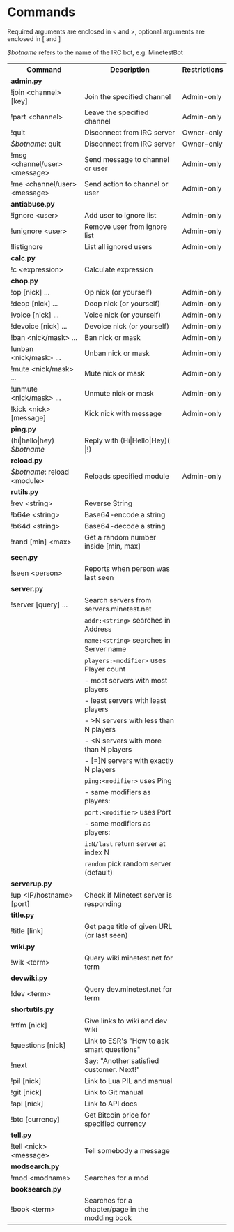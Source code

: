 Commands
========
Required arguments are enclosed in &lt; and &gt;, optional arguments are enclosed in [ and ]

<i>$botname</i> refers to the name of the IRC bot, e.g. MinetestBot

<table>
    <tr> <th>Command</th>                            <th>Description</th>                                     <th>Restrictions</th>  </tr>
    <tr> <td><b>admin.py</b></td>                    <td></td>                                                <td></td>              </tr>
    <tr> <td>!join &lt;channel&gt; [key]</td>        <td>Join the specified channel</td>                      <td>Admin-only</td>    </tr>
    <tr> <td>!part &lt;channel&gt;</td>              <td>Leave the specified channel</td>                     <td>Admin-only</td>    </tr>
    <tr> <td>!quit</td>                              <td>Disconnect from IRC server</td>                      <td>Owner-only</td>    </tr>
    <tr> <td><i>$botname</i>: quit</td>              <td>Disconnect from IRC server</td>                      <td>Owner-only</td>    </tr>
    <tr> <td>!msg &lt;channel/user&gt; &lt;message&gt;</td><td>Send message to channel or user</td>           <td>Admin-only</td>    </tr>
    <tr> <td>!me &lt;channel/user&gt; &lt;message&gt;</td><td>Send action to channel or user</td>             <td>Admin-only</td>    </tr>
    <tr> <td><b>antiabuse.py</b></td>                <td></td>                                                <td></td>              </tr>
    <tr> <td>!ignore &lt;user&gt;</td>               <td>Add user to ignore list</td>                         <td>Admin-only</td>    </tr>
    <tr> <td>!unignore &lt;user&gt;</td>             <td>Remove user from ignore list</td>                    <td>Admin-only</td>    </tr>
    <tr> <td>!listignore</td>                        <td>List all ignored users</td>                          <td>Admin-only</td>    </tr>
    <tr> <td><b>calc.py</b></td>                     <td></td>                                                <td></td>              </tr>
    <tr> <td>!c &lt;expression&gt;</td>              <td>Calculate expression</td>                            <td></td>              </tr>
    <tr> <td><b>chop.py</b></td>                     <td></td>                                                <td></td>              </tr>
    <tr> <td>!op [nick] ...</td>                     <td>Op nick (or yourself)</td>                           <td>Admin-only</td>    </tr>
    <tr> <td>!deop [nick] ...</td>                   <td>Deop nick (or yourself)</td>                         <td>Admin-only</td>    </tr>
    <tr> <td>!voice [nick] ...</td>                  <td>Voice nick (or yourself)</td>                        <td>Admin-only</td>    </tr>
    <tr> <td>!devoice [nick] ...</td>                <td>Devoice nick (or yourself)</td>                      <td>Admin-only</td>    </tr>
    <tr> <td>!ban &lt;nick/mask&gt; ...</td>         <td>Ban nick or mask</td>                                <td>Admin-only</td>    </tr>
    <tr> <td>!unban &lt;nick/mask&gt; ...</td>       <td>Unban nick or mask</td>                              <td>Admin-only</td>    </tr>
    <tr> <td>!mute &lt;nick/mask&gt; ...</td>        <td>Mute nick or mask</td>                               <td>Admin-only</td>    </tr>
    <tr> <td>!unmute &lt;nick/mask&gt; ...</td>      <td>Unmute nick or mask</td>                             <td>Admin-only</td>    </tr>
    <tr> <td>!kick &lt;nick&gt; [message]</td>       <td>Kick nick with message</td>                          <td>Admin-only</td>    </tr>
    <tr> <td><b>ping.py</b></td>                     <td></td>                                                <td></td>              </tr>
    <tr> <td>(hi|hello|hey) <i>$botname</i></td>     <td>Reply with (Hi|Hello|Hey)( |!)</td>                  <td></td>              </tr>
    <tr> <td><b>reload.py</b></td>                   <td></td>                                                <td></td>              </tr>
    <tr> <td><i>$botname</i>: reload &lt;module&gt;</td><td>Reloads specified module</td>                     <td>Admin-only</td>    </tr>
    <tr> <td><b>rutils.py</b></td>                   <td></td>                                                <td></td>              </tr>
    <tr> <td>!rev &lt;string&gt;</td>                <td>Reverse String</td>                                  <td></td>              </tr>
    <tr> <td>!b64e &lt;string&gt;</td>               <td>Base64-encode a string</td>                          <td></td>              </tr>
    <tr> <td>!b64d &lt;string&gt;</td>               <td>Base64-decode a string</td>                          <td></td>              </tr>
    <tr> <td>!rand [min] &lt;max&gt;</td>            <td>Get a random number inside [min, max]</td>           <td></td>              </tr>
    <tr> <td><b>seen.py</b></td>                     <td></td>                                                <td></td>              </tr>
    <tr> <td>!seen &lt;person&gt;</td>               <td>Reports when person was last seen</td>               <td></td>              </tr>
    <tr> <td><b>server.py</b></td>                   <td></td>                                                <td></td>              </tr>
    <tr> <td>!server [query] ...</td>                <td>Search servers from servers.minetest.net</td>        <td></td>              </tr>
    <tr> <td></td>                                   <td><code>addr:&lt;string&gt;</code> searches in Address</td><td></td>          </tr>
    <tr> <td></td>                                   <td><code>name:&lt;string&gt;</code> searches in Server name</td><td></td>      </tr>
    <tr> <td></td>                                   <td><code>players:&lt;modifier&gt;</code> uses Player count</td><td></td>       </tr>
    <tr> <td></td>                                   <td>- most servers with most players</td>                <td></td>              </tr>
    <tr> <td></td>                                   <td>- least servers with least players</td>              <td></td>              </tr>
    <tr> <td></td>                                   <td>- &gt;N servers with less than N players</td>        <td></td>              </tr>
    <tr> <td></td>                                   <td>- &lt;N servers with more than N players</td>        <td></td>              </tr>
    <tr> <td></td>                                   <td>- [=]N servers with exactly N players</td>           <td></td>              </tr>
    <tr> <td></td>                                   <td><code>ping:&lt;modifier&gt;</code> uses Ping</td>    <td></td>              </tr>
    <tr> <td></td>                                   <td>- same modifiers as players:</td>                    <td></td>              </tr>
    <tr> <td></td>                                   <td><code>port:&lt;modifier&gt;</code> uses Port</td>    <td></td>              </tr>
    <tr> <td></td>                                   <td>- same modifiers as players:</td>                    <td></td>              </tr>
    <tr> <td></td>                                   <td><code>i:N/last</code> return server at index N</td>  <td></td>              </tr>
    <tr> <td></td>                                   <td><code>random</code> pick random server (default)</td><td></td>              </tr>
    <tr> <td><b>serverup.py</b></td>                 <td></td>                                                <td></td>              </tr>
    <tr> <td>!up &lt;IP/hostname&gt; [port]</td>     <td>Check if Minetest server is responding</td>          <td></td>              </tr>
    <tr> <td><b>title.py</b></td>                    <td></td>                                                <td></td>              </tr>
    <tr> <td>!title [link]</td>                      <td>Get page title of given URL (or last seen)</td>      <td></td>              </tr>
    <tr> <td><b>wiki.py</b></td>                     <td></td>                                                <td></td>              </tr>
    <tr> <td>!wik &lt;term&gt;</td>                  <td>Query wiki.minetest.net for term</td>                <td></td>              </tr>
    <tr> <td><b>devwiki.py</b></td>                  <td></td>                                                <td></td>              </tr>
    <tr> <td>!dev &lt;term&gt;</td>                  <td>Query dev.minetest.net for term</td>                 <td></td>              </tr>
    <tr> <td><b>shortutils.py</b></td>               <td></td>                                                <td></td>              </tr>
    <tr> <td>!rtfm [nick]</td>                       <td>Give links to wiki and dev wiki</td>                 <td></td>              </tr>
    <tr> <td>!questions [nick]</td>                  <td>Link to ESR's "How to ask smart questions"</td>      <td></td>              </tr>
    <tr> <td>!next</td>                              <td>Say: "Another satisfied customer. Next!"</td>        <td></td>              </tr>
    <tr> <td>!pil [nick]</td>                        <td>Link to Lua PIL and manual</td>                      <td></td>              </tr>
    <tr> <td>!git [nick]</td>                        <td>Link to Git manual</td>                              <td></td>              </tr>
    <tr> <td>!api [nick]</td>                        <td>Link to API docs</td>                                <td></td>              </tr>
    <tr> <td>!btc [currency]</td>                    <td>Get Bitcoin price for specified currency</td>        <td></td>              </tr>
    <tr> <td><b>tell.py</b></td>                     <td></td>                                                <td></td>              </tr>
    <tr> <td>!tell &lt;nick&gt; &lt;message&gt;</td> <td>Tell somebody a message</td>                         <td></td>              </tr>
    <tr> <td><b>modsearch.py</b></td>                <td></td>                                                <td></td>              </tr>
    <tr> <td>!mod &lt;modname&gt;</td>               <td>Searches for a mod</td>                              <td></td>              </tr>
    <tr> <td><b>booksearch.py</b></td>               <td></td>                                                <td></td>              </tr>
    <tr> <td>!book &lt;term&gt;</td>                 <td>Searches for a chapter/page in the modding book</td> <td></td>              </tr>
</table>

